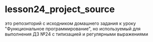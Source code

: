 # lesson24_project_source
это репозиторий с исходником домашнего задания к уроку "Функциональное программирование",
но используемый для выполнения ДЗ №24 с типизацией и регулярными выражениями
